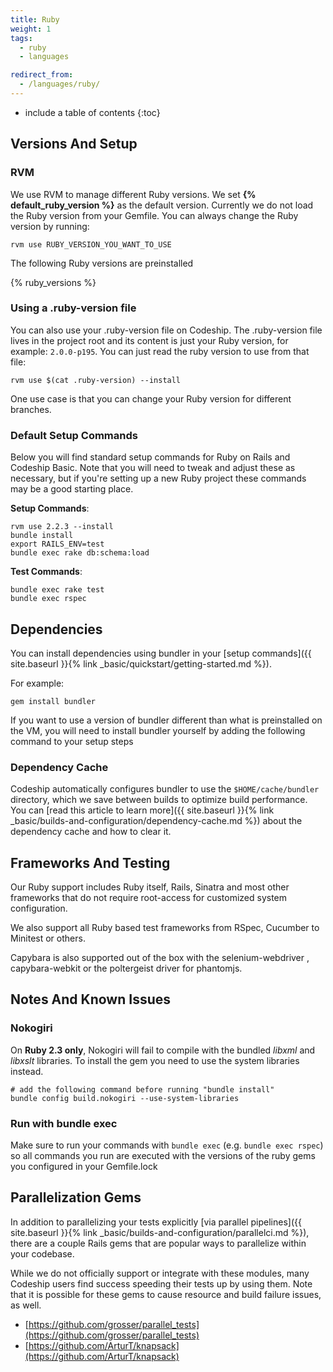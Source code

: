 ```yaml
---
title: Ruby
weight: 1
tags:
  - ruby
  - languages

redirect_from:
  - /languages/ruby/
---
```


* include a table of contents
{:toc}

## Versions And Setup

### RVM
We use RVM to manage different Ruby versions. We set <strong>{% default_ruby_version %}</strong> as the default version. Currently we do not load the Ruby version from your Gemfile. You can always change the Ruby version by running:

```shell
rvm use RUBY_VERSION_YOU_WANT_TO_USE
```

The following Ruby versions are preinstalled

{% ruby_versions %}

### Using a .ruby-version file
You can also use your .ruby-version file on Codeship. The .ruby-version file lives in the project root and its content is just your Ruby version, for example: `2.0.0-p195`. You can just read the ruby version to use from that file:

```shell
rvm use $(cat .ruby-version) --install
```

One use case is that you can change your Ruby version for different branches.

### Default Setup Commands

Below you will find standard setup commands for Ruby on Rails and Codeship Basic. Note that you will need to tweak and adjust these as necessary, but if you're setting up a new Ruby project these commands may be a good starting place.


**Setup Commands**:

```
rvm use 2.2.3 --install
bundle install
export RAILS_ENV=test
bundle exec rake db:schema:load
```

**Test Commands**:

```
bundle exec rake test
bundle exec rspec
```

## Dependencies
You can install dependencies using bundler in your [setup commands]({{ site.baseurl }}{% link _basic/quickstart/getting-started.md %}).

For example:

```shell
gem install bundler
```

If you want to use a version of bundler different than what is preinstalled on the VM, you will need to install bundler yourself by adding the following command to your setup steps

### Dependency Cache

Codeship automatically configures bundler to use the `$HOME/cache/bundler` directory, which we save between builds to optimize build performance. You can [read this article to learn more]({{ site.baseurl }}{% link _basic/builds-and-configuration/dependency-cache.md %}) about the dependency cache and how to clear it.

## Frameworks And Testing

Our Ruby support includes Ruby itself, Rails, Sinatra and most other frameworks that do not require root-access for customized system configuration.

We also support all Ruby based test frameworks from RSpec, Cucumber to Minitest or others.

Capybara is also supported out of the box with the selenium-webdriver , capybara-webkit or the poltergeist driver for phantomjs.

## Notes And Known Issues
### Nokogiri
On **Ruby 2.3 only**, Nokogiri will fail to compile with the bundled _libxml_ and _libxslt_ libraries. To install the gem you need to use the system libraries instead.

```
# add the following command before running "bundle install"
bundle config build.nokogiri --use-system-libraries
```

### Run with bundle exec
Make sure to run your commands with `bundle exec` (e.g. `bundle exec rspec`) so all commands you run are executed with the versions of the ruby gems you configured in your Gemfile.lock

## Parallelization Gems

In addition to parallelizing your tests explicitly [via parallel pipelines]({{ site.baseurl }}{% link _basic/builds-and-configuration/parallelci.md %}), there are a couple Rails gems that are popular ways to parallelize within your codebase.

While we do not officially support or integrate with these modules, many Codeship users find success speeding their tests up by using them. Note that it is possible for these gems to cause resource and build failure issues, as well.

- [https://github.com/grosser/parallel_tests](https://github.com/grosser/parallel_tests)
- [https://github.com/ArturT/knapsack](https://github.com/ArturT/knapsack)
